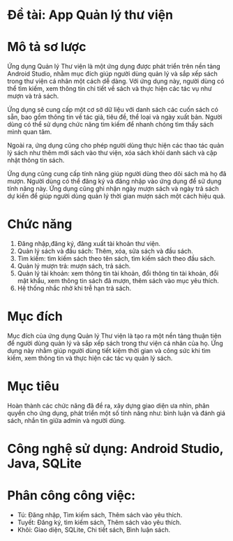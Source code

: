 # Đề tài: App Quản lý thư viện
# Mô tả sơ lược
Ứng dụng Quản lý Thư viện là một ứng dụng được phát triển trên nền tảng Android Studio, nhằm mục đích giúp người dùng quản lý và sắp xếp sách trong thư viện cá nhân một cách dễ dàng. Với ứng dụng này, người dùng có thể tìm kiếm, xem thông tin chi tiết về sách và thực hiện các tác vụ như mượn và trả sách.

Ứng dụng sẽ cung cấp một cơ sở dữ liệu với danh sách các cuốn sách có sẵn, bao gồm thông tin về tác giả, tiêu đề, thể loại và ngày xuất bản. Người dùng có thể sử dụng chức năng tìm kiếm để nhanh chóng tìm thấy sách mình quan tâm.

Ngoài ra, ứng dụng cũng cho phép người dùng thực hiện các thao tác quản lý sách như thêm mới sách vào thư viện, xóa sách khỏi danh sách và cập nhật thông tin sách.

Ứng dụng cũng cung cấp tính năng giúp người dùng theo dõi sách mà họ đã mượn. Người dùng có thể đăng ký và đăng nhập vào ứng dụng để sử dụng tính năng này. Ứng dụng cũng ghi nhận ngày mượn sách và ngày trả sách dự kiến để giúp người dùng quản lý thời gian mượn sách một cách hiệu quả.
# Chức năng
1. Đăng nhập,đăng ký, đăng xuất tài khoản thư viện.
2. Quản lý sách và đầu sách: Thêm, xóa, sửa sách và đầu sách.
3. Tìm kiếm: tìm kiếm sách theo tên sách, tìm kiếm sách theo đầu sách.
4. Quản lý mượn trả: mượn sách, trả sách.
5. Quản lý tài khoản: xem thông tin tài khoản, đổi thông tin tài khoản, đổi mật khẩu, xem thông tin sách đã mượn, thêm sách vào mục yêu thích.
6. Hệ thống nhắc nhở khi trễ hạn trả sách.
# Mục đích
Mục đích của ứng dụng Quản lý Thư viện là tạo ra một nền tảng thuận tiện để người dùng quản lý và sắp xếp sách trong thư viện cá nhân của họ. Ứng dụng này nhằm giúp người dùng tiết kiệm thời gian và công sức khi tìm kiếm, xem thông tin và thực hiện các tác vụ quản lý sách.
# Mục tiêu
Hoàn thành các chức năng đã đề ra, xây dựng giao diện ưa nhìn, phân quyền cho ứng dụng, phát triển một số tính năng như: bình luận và đánh giá sách, nhắn tin giữa admin và người dùng.
# Công nghệ sử dụng: Android Studio, Java, SQLite
# Phân công công việc:
- Tú: Đăng nhập, Tìm kiếm sách, Thêm sách vào yêu thích.
- Tuyết: Đăng ký, tìm kiếm sách, Thêm sách vào yêu thích.
- Khôi: Giao diện, SQLite, Chi tiết sách, Bình luận sách.